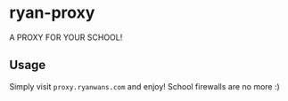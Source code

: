 # ryan-proxy
A PROXY FOR YOUR SCHOOL!

## Usage
Simply visit `proxy.ryanwans.com` and enjoy! School firewalls are no more :)

